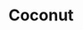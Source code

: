---
layout: item
title: Coconut
item-id: 5974
datatable: true
id: 5974
name: "Coconut"
members: true
lowalch: 34
highalch: 52
examine: "It's a coconut."
monsters:
  - id: 410
    name: "Kurask"
    members: true
    combat_level: 106
    wiki_url: "https://oldschool.runescape.wiki/w/Kurask"
    drops:
      - quantity: "10"
        rarity: 0.03225806451612903
    image: "https://oldschool.runescape.wiki/images/thumb/7/77/Kurask.png/1200px-Kurask.png?d25f0"
  - id: 2042
    name: "Zulrah"
    members: true
    combat_level: 725
    wiki_url: "https://oldschool.runescape.wiki/w/Zulrah#Serpentine"
    drops:
      - quantity: "20"
        rarity: 0.024193548387096774
    image: "https://oldschool.runescape.wiki/images/b/bc/Zulrah_%28serpentine%29.png?29a54"
  - id: 6503
    name: "Callisto"
    members: true
    combat_level: 470
    wiki_url: "https://oldschool.runescape.wiki/w/Callisto"
    drops:
      - quantity: "60"
        rarity: 0.015625
    image: "https://oldschool.runescape.wiki/images/thumb/d/d4/Callisto.png/1200px-Callisto.png?4612a"
  - id: 7405
    name: "King kurask"
    members: true
    combat_level: 295
    wiki_url: "https://oldschool.runescape.wiki/w/King_kurask"
    drops:
      - quantity: "10"
        rarity: 0.03225806451612903
    image: "https://oldschool.runescape.wiki/images/a/a4/King_kurask.png?16912"
---